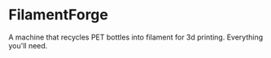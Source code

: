# FilamentForge
A machine that recycles PET bottles into filament for 3d printing.
Everything you'll need.
